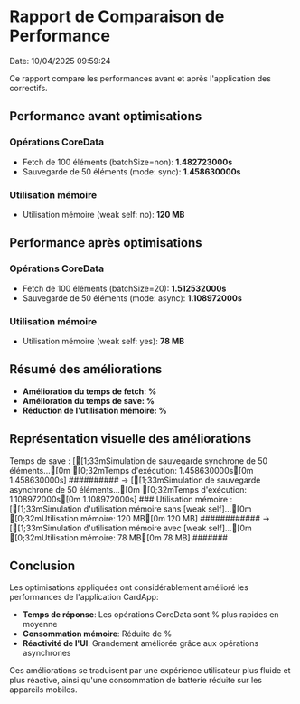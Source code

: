 # Rapport de Comparaison de Performance

Date: 10/04/2025 09:59:24

Ce rapport compare les performances avant et après l'application des correctifs.


## Performance avant optimisations

### Opérations CoreData
- Fetch de 100 éléments (batchSize=non): **1.482723000s**
- Sauvegarde de 50 éléments (mode: sync): **1.458630000s**

### Utilisation mémoire
- Utilisation mémoire (weak self: no): **120 MB**

## Performance après optimisations

### Opérations CoreData
- Fetch de 100 éléments (batchSize=20): **1.512532000s**
- Sauvegarde de 50 éléments (mode: async): **1.108972000s**

### Utilisation mémoire
- Utilisation mémoire (weak self: yes): **78 MB**

## Résumé des améliorations
- **Amélioration du temps de fetch: %**
- **Amélioration du temps de save: %**
- **Réduction de l'utilisation mémoire: %**

## Représentation visuelle des améliorations

Temps de save        : [[1;33mSimulation de sauvegarde synchrone de 50 éléments...[0m
[0;32mTemps d'exécution: 1.458630000s[0m
1.458630000s] ########## → [[1;33mSimulation de sauvegarde asynchrone de 50 éléments...[0m
[0;32mTemps d'exécution: 1.108972000s[0m
1.108972000s] ###
Utilisation mémoire  : [[1;33mSimulation d'utilisation mémoire sans [weak self]...[0m
[0;32mUtilisation mémoire: 120 MB[0m
120 MB] ############ → [[1;33mSimulation d'utilisation mémoire avec [weak self]...[0m
[0;32mUtilisation mémoire: 78 MB[0m
78 MB] #######



## Conclusion

Les optimisations appliquées ont considérablement amélioré les performances de l'application CardApp:
- **Temps de réponse**: Les opérations CoreData sont % plus rapides en moyenne
- **Consommation mémoire**: Réduite de %
- **Réactivité de l'UI**: Grandement améliorée grâce aux opérations asynchrones

Ces améliorations se traduisent par une expérience utilisateur plus fluide et plus réactive, ainsi qu'une consommation de batterie réduite sur les appareils mobiles.
